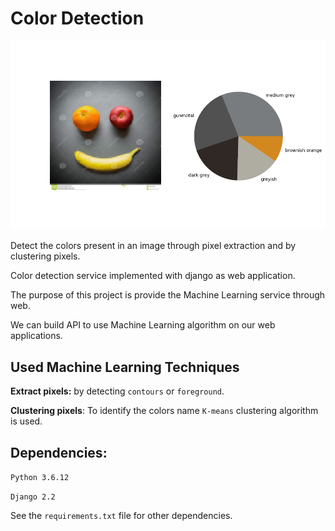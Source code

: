 # Color Detection

![image](https://github.com/MashodRana/color-detection-service-django/blob/master/media/responses/8GY8TO7AP5.png)

Detect the colors present in an image through pixel extraction and by clustering pixels.

Color detection service implemented with django as web application.

The purpose of this project is provide the Machine Learning service through web.

We can build API to use Machine Learning algorithm on our web applications.

## Used Machine Learning Techniques
**Extract pixels:** by detecting `contours` or `foreground`.

**Clustering pixels**: To identify the colors name `K-means` clustering algorithm is used.

## Dependencies:
  `Python 3.6.12`
  
  `Django 2.2`
  
See the `requirements.txt` file for other dependencies.
